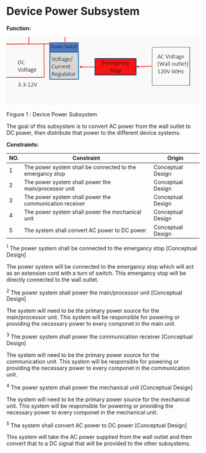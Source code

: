 # Device Power Subsystem

**Function:**

![Function](../Images/Device_Power/Conceptual2.png)

Firgure 1 : Device Power Subsystem

The goal of this subsystem is to convert AC power from the wall outlet to DC power, then distribute that power to the different device systems.  

**Constraints:**

| NO. | Constraint                                                          | Origin           |
|-----|---------------------------------------------------------------------|------------------|
| 1   | The power system shall be connected to the emergancy stop           |Conceptual Design |
| 2   | The power system shall power the main/processor unit                |Conceptual Design |
| 3   | The power system shall power the communication receiver             |Conceptual Design |
| 4   | The power system shall power the mechanical unit                    |Conceptual Design |
| 5   | The system shall convert AC power to DC power                       |Conceptual Design |



<sup>1</sup> The power system shall be connected to the emergancy stop [Conceptual Design]

The power system will be connected to the emergancy stop which will act as an extension cord with a turn of switch. This emergancy stop will be directly connected to the wall outlet.

<sup>2</sup> The power system shall power the main/processor unit [Conceptual Design]

The system will need to be the primary power source for the main/processor unit. This system will be responsible for powering or providing the necessary power to every componet in the main unit. 

<sup>3</sup> The power system shall power the communication receiver [Conceptual Design]

The system will need to be the primary power source for the communication unit. This system will be responsible for powering or providing the necessary power to every componet in the communication unit. 

<sup>4</sup> The power system shall power the mechanical unit [Conceptual Design]

The system will need to be the primary power source for the mechanical unit. This system will be responsible for powering or providing the necessary power to every componet in the mechanical unit. 

<sup>5</sup> The system shall convert AC power to DC power [Conceptual Design]

This system will take the AC power supplied from the wall outlet and then convert that to a DC signal that will be provided to the other subsystems. 





